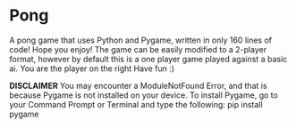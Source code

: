 # Pong
 A pong game that uses Python and Pygame, written in only 160 lines of code!
 Hope you enjoy!
 The game can be easily modified to a 2-player format, however by default this is a one player game played against a basic ai.
 You are the player on the right
 Have fun :)

 **DISCLAIMER**
 You may encounter a ModuleNotFound Error, and that is because Pygame is not installed on your device.
 To install Pygame, go to your Command Prompt or Terminal and type the following: pip install pygame
 
